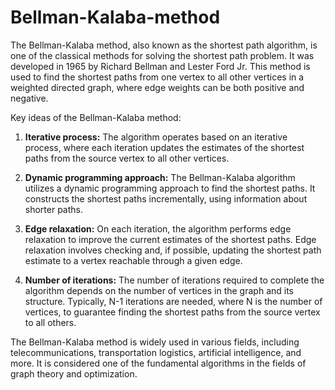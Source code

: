 # Bellman-Kalaba-method

The Bellman-Kalaba method, also known as the shortest path algorithm, is one of the classical methods for solving the shortest path problem. It was developed in 1965 by Richard Bellman and Lester Ford Jr. This method is used to find the shortest paths from one vertex to all other vertices in a weighted directed graph, where edge weights can be both positive and negative.

Key ideas of the Bellman-Kalaba method:

1. **Iterative process:** The algorithm operates based on an iterative process, where each iteration updates the estimates of the shortest paths from the source vertex to all other vertices.

2. **Dynamic programming approach:** The Bellman-Kalaba algorithm utilizes a dynamic programming approach to find the shortest paths. It constructs the shortest paths incrementally, using information about shorter paths.

3. **Edge relaxation:** On each iteration, the algorithm performs edge relaxation to improve the current estimates of the shortest paths. Edge relaxation involves checking and, if possible, updating the shortest path estimate to a vertex reachable through a given edge.

4. **Number of iterations:** The number of iterations required to complete the algorithm depends on the number of vertices in the graph and its structure. Typically, N-1 iterations are needed, where N is the number of vertices, to guarantee finding the shortest paths from the source vertex to all others.

The Bellman-Kalaba method is widely used in various fields, including telecommunications, transportation logistics, artificial intelligence, and more. It is considered one of the fundamental algorithms in the fields of graph theory and optimization.


